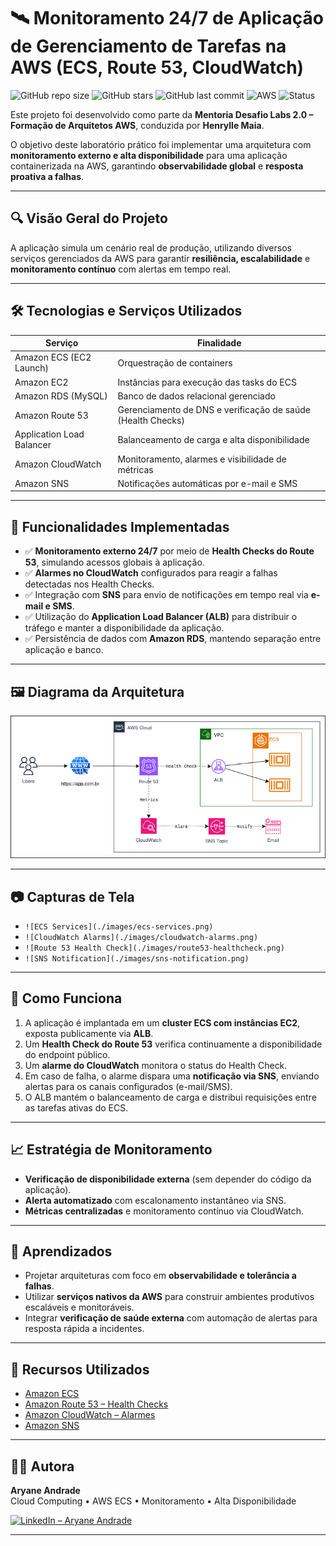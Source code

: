 # 🛰️ Monitoramento 24/7 de Aplicação de Gerenciamento de Tarefas na AWS (ECS, Route 53, CloudWatch)

![GitHub repo size](https://img.shields.io/github/repo-size/aryaneandrade/mentoria-aws-monitoramento-app)
![GitHub stars](https://img.shields.io/github/stars/aryaneandrade/mentoria-aws-monitoramento-app?style=social)
![GitHub last commit](https://img.shields.io/github/last-commit/aryaneandrade/mentoria-aws-monitoramento-app)
![AWS](https://img.shields.io/badge/built%20with-AWS-orange?logo=amazonaws&logoColor=white)
![Status](https://img.shields.io/badge/status-concluído-brightgreen)

Este projeto foi desenvolvido como parte da **Mentoria Desafio Labs 2.0 – Formação de Arquitetos AWS**, conduzida por **Henrylle Maia**.

O objetivo deste laboratório prático foi implementar uma arquitetura com **monitoramento externo e alta disponibilidade** para uma aplicação containerizada na AWS, garantindo **observabilidade global** e **resposta proativa a falhas**.

---

## 🔍 Visão Geral do Projeto

A aplicação simula um cenário real de produção, utilizando diversos serviços gerenciados da AWS para garantir **resiliência, escalabilidade** e **monitoramento contínuo** com alertas em tempo real.

---

## 🛠️ Tecnologias e Serviços Utilizados

| Serviço                  | Finalidade                                                                  |
|--------------------------|-----------------------------------------------------------------------------|
| Amazon ECS (EC2 Launch)  | Orquestração de containers                                                  |
| Amazon EC2               | Instâncias para execução das tasks do ECS                                   |
| Amazon RDS (MySQL)       | Banco de dados relacional gerenciado                                       |
| Amazon Route 53          | Gerenciamento de DNS e verificação de saúde (Health Checks)                |
| Application Load Balancer| Balanceamento de carga e alta disponibilidade                              |
| Amazon CloudWatch        | Monitoramento, alarmes e visibilidade de métricas                          |
| Amazon SNS               | Notificações automáticas por e-mail e SMS                                  |

---

## 📌 Funcionalidades Implementadas

- ✅ **Monitoramento externo 24/7** por meio de **Health Checks do Route 53**, simulando acessos globais à aplicação.
- ✅ **Alarmes no CloudWatch** configurados para reagir a falhas detectadas nos Health Checks.
- ✅ Integração com **SNS** para envio de notificações em tempo real via **e-mail e SMS**.
- ✅ Utilização do **Application Load Balancer (ALB)** para distribuir o tráfego e manter a disponibilidade da aplicação.
- ✅ Persistência de dados com **Amazon RDS**, mantendo separação entre aplicação e banco.

---

## 🖼️ Diagrama da Arquitetura

![Arquitetura da Solução](./images/arquitetura.png)

---

## 📷 Capturas de Tela


- `![ECS Services](./images/ecs-services.png)`
- `![CloudWatch Alarms](./images/cloudwatch-alarms.png)`
- `![Route 53 Health Check](./images/route53-healthcheck.png)`
- `![SNS Notification](./images/sns-notification.png)`

---

## 🚀 Como Funciona

1. A aplicação é implantada em um **cluster ECS com instâncias EC2**, exposta publicamente via **ALB**.
2. Um **Health Check do Route 53** verifica continuamente a disponibilidade do endpoint público.
3. Um **alarme do CloudWatch** monitora o status do Health Check.
4. Em caso de falha, o alarme dispara uma **notificação via SNS**, enviando alertas para os canais configurados (e-mail/SMS).
5. O ALB mantém o balanceamento de carga e distribui requisições entre as tarefas ativas do ECS.

---

## 📈 Estratégia de Monitoramento

- **Verificação de disponibilidade externa** (sem depender do código da aplicação).
- **Alerta automatizado** com escalonamento instantâneo via SNS.
- **Métricas centralizadas** e monitoramento contínuo via CloudWatch.

---

## 🧠 Aprendizados

- Projetar arquiteturas com foco em **observabilidade e tolerância a falhas**.
- Utilizar **serviços nativos da AWS** para construir ambientes produtivos escaláveis e monitoráveis.
- Integrar **verificação de saúde externa** com automação de alertas para resposta rápida a incidentes.

---

## 📎 Recursos Utilizados

- [Amazon ECS](https://docs.aws.amazon.com/ecs/)
- [Amazon Route 53 – Health Checks](https://docs.aws.amazon.com/Route53/latest/DeveloperGuide/health-checks.html)
- [Amazon CloudWatch – Alarmes](https://docs.aws.amazon.com/AmazonCloudWatch/latest/monitoring/AlarmThatSendsEmail.html)
- [Amazon SNS](https://docs.aws.amazon.com/sns/latest/dg/sns-email-notifications.html)

---

## 👩‍💻 Autora

**Aryane Andrade**  
Cloud Computing • AWS ECS • Monitoramento • Alta Disponibilidade

[![LinkedIn – Aryane Andrade](https://img.shields.io/badge/LinkedIn-Aryane%20Andrade-blue?logo=linkedin)](https://www.linkedin.com/in/aryane-andrade)  

---



